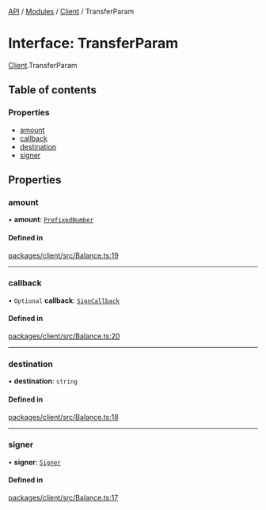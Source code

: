 [API](../API.md) / [Modules](../modules.md) / [Client](../modules/Client.md) / TransferParam

# Interface: TransferParam

[Client](../modules/Client.md).TransferParam

## Table of contents

### Properties

- [amount](Client.TransferParam.md#amount)
- [callback](Client.TransferParam.md#callback)
- [destination](Client.TransferParam.md#destination)
- [signer](Client.TransferParam.md#signer)

## Properties

### amount

• **amount**: [`PrefixedNumber`](../classes/Node_API.PrefixedNumber.md)

#### Defined in

[packages/client/src/Balance.ts:19](https://github.com/logion-network/logion-api/blob/main/packages/client/src/Balance.ts#L19)

___

### callback

• `Optional` **callback**: [`SignCallback`](../modules/Client.md#signcallback)

#### Defined in

[packages/client/src/Balance.ts:20](https://github.com/logion-network/logion-api/blob/main/packages/client/src/Balance.ts#L20)

___

### destination

• **destination**: `string`

#### Defined in

[packages/client/src/Balance.ts:18](https://github.com/logion-network/logion-api/blob/main/packages/client/src/Balance.ts#L18)

___

### signer

• **signer**: [`Signer`](Client.Signer.md)

#### Defined in

[packages/client/src/Balance.ts:17](https://github.com/logion-network/logion-api/blob/main/packages/client/src/Balance.ts#L17)
